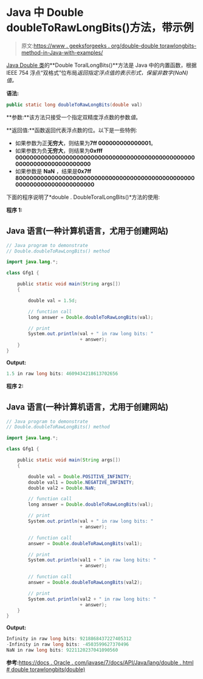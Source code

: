 # Java 中 Double doubleToRawLongBits()方法，带示例

> 原文:[https://www . geeksforgeeks . org/double-double torawlongbits-method-in-Java-with-examples/](https://www.geeksforgeeks.org/double-doubletorawlongbits-method-in-java-with-examples/)

[Java Double 类](https://www.geeksforgeeks.org/java-lang-double-class-java/)的**Double ToralLongBits()**方法是 Java 中的内置函数，根据 IEEE 754 浮点“双格式”位布局*返回指定浮点值的表示形式，保留非数字(NaN)值。*

**语法:**

```java
public static long doubleToRawLongBits(double val)

```

**参数:**该方法只接受一个指定双精度浮点数的参数*值*。

**返回值:**函数返回代表浮点数的位。以下是一些特例:

*   如果参数为正**无穷大**，则结果为**7ff 000000000000001**。
*   如果参数为负**无穷大**，则结果为**0xfff 00000000000000000000000000000000000000000000000000000000000000000000000**
*   如果参数是 **NaN** ，结果是**0x7ff 800000000000000000000000000000000000000000000000000000000000000000000000**

下面的程序说明了*double . DoubleToralLongBits()*方法的使用:

**程序 1:**

## Java 语言(一种计算机语言，尤用于创建网站)

```java
// Java program to demonstrate
// Double.doubleToRawLongBits() method

import java.lang.*;

class Gfg1 {

    public static void main(String args[])
    {

        double val = 1.5d;

        // function call
        long answer = Double.doubleToRawLongBits(val);

        // print
        System.out.println(val + " in raw long bits: "
                           + answer);
    }
}
```

**Output:** 

```java
1.5 in raw long bits: 4609434218613702656

```

**程序 2:**

## Java 语言(一种计算机语言，尤用于创建网站)

```java
// Java program to demonstrate
// Double.doubleToRawLongBits() method

import java.lang.*;

class Gfg1 {

    public static void main(String args[])
    {

        double val = Double.POSITIVE_INFINITY;
        double val1 = Double.NEGATIVE_INFINITY;
        double val2 = Double.NaN;

        // function call
        long answer = Double.doubleToRawLongBits(val);

        // print
        System.out.println(val + " in raw long bits: "
                           + answer);

        // function call
        answer = Double.doubleToRawLongBits(val1);

        // print
        System.out.println(val1 + " in raw long bits: "
                           + answer);

        // function call
        answer = Double.doubleToRawLongBits(val2);

        // print
        System.out.println(val2 + " in raw long bits: "
                           + answer);
    }
}
```

**Output:** 

```java
Infinity in raw long bits: 9218868437227405312
-Infinity in raw long bits: -4503599627370496
NaN in raw long bits: 9221120237041090560

```

**参考:**[https://docs . Oracle . com/javase/7/docs/API/Java/lang/double . html # double torawlongbits(double)](https://docs.oracle.com/javase/7/docs/api/java/lang/Double.html#doubleToRawLongBits(double))